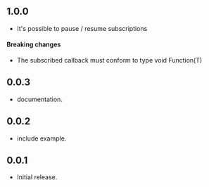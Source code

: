 ## 1.0.0
* It's possible to pause / resume subscriptions
#### Breaking changes
* The subscribed callback must conform to type void Function(T)
## 0.0.3
* documentation.
## 0.0.2
* include example.
## 0.0.1
* Initial release.